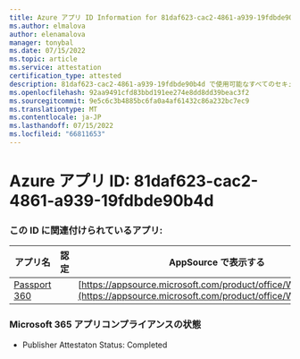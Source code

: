 ```yaml
---
title: Azure アプリ ID Information for 81daf623-cac2-4861-a939-19fdbde90b4d
ms.author: elmalova
author: elenamalova
manager: tonybal
ms.date: 07/15/2022
ms.topic: article
ms.service: attestation
certification_type: attested
description: 81daf623-cac2-4861-a939-19fdbde90b4d で使用可能なすべてのセキュリティとコンプライアンス情報。
ms.openlocfilehash: 92aa9491cfd83bbd191ee274e8dd8dd39beac3f2
ms.sourcegitcommit: 9e5c6c3b4885bc6fa0a4af61432c86a232bc7ec9
ms.translationtype: MT
ms.contentlocale: ja-JP
ms.lasthandoff: 07/15/2022
ms.locfileid: "66811653"
---
```

# <a name="azure-app-id-81daf623-cac2-4861-a939-19fdbde90b4d"></a>Azure アプリ ID: 81daf623-cac2-4861-a939-19fdbde90b4d


### <a name="apps-associated-with-this-id"></a>この ID に関連付けられているアプリ:
| **アプリ名** | **認定** | **AppSource で表示する** |
|--------------|---------------|-----------------------|
| [Passport 360](../forward/WA200004322.md) |  | [https://appsource.microsoft.com/product/office/WA200004322](https://appsource.microsoft.com/product/office/WA200004322) |

### <a name="microsoft-365-app-compliance-status"></a>Microsoft 365 アプリコンプライアンスの状態
- Publisher Attestaton Status: Completed
